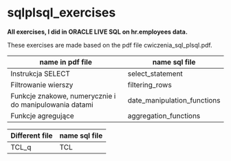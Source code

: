 # sqlplsql_exercises
**All exercises, I did in ORACLE LIVE SQL on hr.employees data.**

These exercises are made based on the pdf file cwiczenia_sql_plsql.pdf.

| name in pdf file       |  name sql file    |
|---------------------   |-------------------|
| Instrukcja SELECT      | select_statement  |
| Filtrowanie wierszy    | filtering_rows    |
| Funkcje znakowe, numerycznie i do manipulowania datami    | date_manipulation_functions |
| Funkcje agregujące     | aggregation_functions |


| Different file         |  name sql file    |
|---------------------   |-------------------|
| TCL_q                  |  TCL              |


